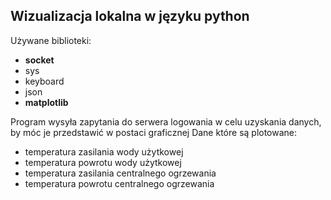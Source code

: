 ## Wizualizacja lokalna w języku python ##

Używane biblioteki:
- **socket**
- sys
- keyboard
- json
- **matplotlib**

Program wysyła zapytania do serwera logowania w celu uzyskania danych, by móc je przedstawić w postaci graficznej
Dane które są plotowane:
- temperatura zasilania wody użytkowej
- temperatura powrotu wody użytkowej
- temperatura zasilania centralnego ogrzewania
- temperatura powrotu centralnego ogrzewania



